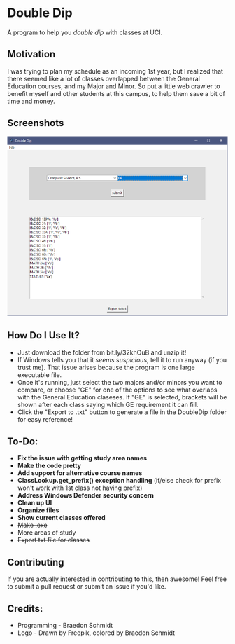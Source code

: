 # Double Dip
 A program to help you *double dip* with classes at UCI.
 
## Motivation
 I was trying to plan my schedule as an incoming 1st year, but I realized that there seemed like a lot of classes overlapped between the General Education courses, and my Major and Minor. So put a little web crawler to benefit myself and other students at this campus, to help them save a bit of time and money.
 
## Screenshots
![CS and GE Screenshot](/cs_ge.png?raw=true)

## How Do I Use It?
* Just download the folder from bit.ly/32khOuB and unzip it!
* If Windows tells you that it *seems suspicious*, tell it to run anyway (if you trust me). That issue arises because the program is one large executable file.
* Once it's running, just select the two majors and/or minors you want to compare, or choose "GE" for one of the options to see what overlaps with the General Education claseses. If "GE" is selected, brackets will be shown after each class saying which GE requirement it can fill.
* Click the "Export to .txt" button to generate a file in the DoubleDip folder for easy reference!

## To-Do:
* **Fix the issue with getting study area names**
* **Make the code pretty**
* **Add support for alternative course names**
* **ClassLookup.get_prefix() exception handling** (if/else check for prefix won't work with 1st class not having prefix)
* **Address Windows Defender security concern**
* **Clean up UI**
* **Organize files**
* **Show current classes offered**
* ~~Make .exe~~
* ~~More areas of study~~
* ~~Export txt file for classes~~

## Contributing
 If you are actually interested in contributing to this, then awesome! Feel free to submit a pull request or submit an issue if you'd like.

## Credits:
* Programming - Braedon Schmidt
* Logo - Drawn by Freepik, colored by Braedon Schmidt

